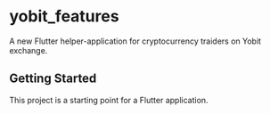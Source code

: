 # yobit_features

A new Flutter helper-application for cryptocurrency traiders on Yobit exchange.

## Getting Started

This project is a starting point for a Flutter application.
 
